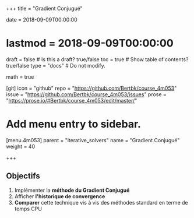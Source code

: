 +++
title = "Gradient Conjugué"

date = 2018-09-09T00:00:00
# lastmod = 2018-09-09T00:00:00

draft = false  # Is this a draft? true/false
toc = true  # Show table of contents? true/false
type = "docs"  # Do not modify.

math = true

[git]
  icon = "github"
  repo = "https://github.com/Bertbk/course_4m053"
  issue = "https://github.com/Bertbk/course_4m053/issues"
  prose = "https://prose.io/#Bertbk/course_4m053/edit/master/"

# Add menu entry to sidebar.
[menu.4m053]
  parent = "iterative_solvers"
  name = "Gradient Conjugué"
  weight = 40

+++

## Objectifs

1. Implémenter la **méthode du Gradient Conjugué** 
2. Afficher **l'historique de convergence**
3. **Comparer** cette technique vis à vis des méthodes standard en terme de temps CPU

